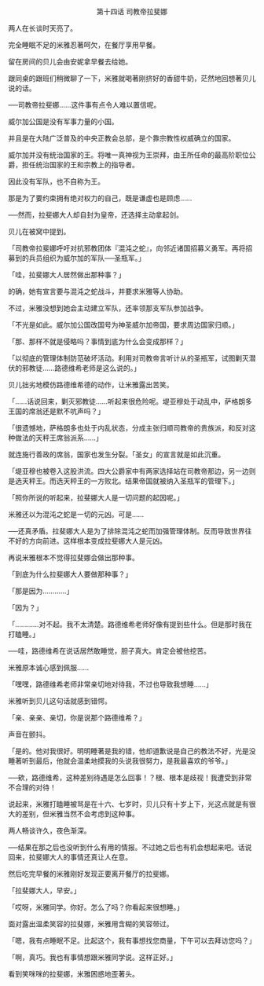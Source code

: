 <p align="center">第十四话 司教帝拉斐娜</p>

两人在长谈时天亮了。

完全睡眠不足的米雅忍著呵欠，在餐厅享用早餐。

留在房间的贝儿会由安妮拿早餐去给她。

跟同桌的跟班们稍微聊了一下，米雅就喝著刚挤好的香甜牛奶，茫然地回想著贝儿说的话。

──司教帝拉斐娜……这件事有点令人难以置信呢。

威尔加公国是没有军事力量的小国。

并且是在大陆广泛普及的中央正教会总部，是个靠宗教性权威确立的国家。

威尔加并没有统治国家的王。将唯一真神视为王崇拜，由王所任命的最高阶职位公爵，担任统治国家的王和宗教上的指导者。

因此没有军队，也不自称为王。

那是为了要约束拥有绝对权力的自己，既是谦虚也是顾虑……

──然而，拉斐娜大人却自封为皇帝，还选择主动拿起剑。

贝儿在被窝中提到。

「司教帝拉斐娜呼吁对抗邪教团体『混沌之蛇』，向邻近诸国招募义勇军。再将招募到的兵员组织为威尔加的军队──圣瓶军。」

「哇，拉斐娜大人居然做出那种事？」

的确，她有宣言要与混沌之蛇战斗，并要求米雅等人协助。

不过，米雅没想到她会主动建立军队，还率领那支军队参加战争。

「不光是如此。威尔加公国改国号为神圣威尔加帝国，要求周边国家归顺。」

「那、那样不就是侵略吗？事情到底为什么会变成那样？」

「以彻底的管理体制防范破坏活动。利用对司教帝言听计从的圣瓶军，试图剿灭潜伏的邪教徒……路德维希老师是这么说的。」

贝儿拙劣地模仿路德维希德的动作，让米雅露出苦笑。

「……话说回来，剿灭邪教徒……听起来很危险呢。堤亚穆处于动乱中，萨格朗多王国的席翁还是默不吭声吗？」

「很遗憾地，萨格朗多也处于内乱状态，分成主张归顺司教帝的贵族派，和反对这种做法的天秤王席翁派系……」

就连施行善政的席翁，国家也发生分裂。「圣女」的宣言就是如此沉重。

「堤亚穆也被卷入这股洪流。四大公爵家中有两家选择站在司教帝那边，另一边则是选天秤王。而选天秤王的一方败北。结果帝国就被纳入圣瓶军的管理下。」

「照你所说的听起来，拉斐娜大人是一切问题的起因呢。」

米雅还以为混沌之蛇是一切的元凶。可是……

──还真矛盾。拉斐娜大人是为了排除混沌之蛇而加强管理体制。反而导致世界往不好的方向前进。这样根本变成拉斐娜大人是元凶。

再说米雅根本不觉得拉斐娜会做出那种事。

「到底为什么拉斐娜大人要做那种事？」

「那是因为…………」

「因为？」

「…………对不起。我不太清楚。路德维希老师好像有提到些什么。但是那时我在打瞌睡。」

──哇，路德维希在说话居然敢睡觉，胆子真大。肯定会被他挖苦。

米雅原本诚心感到佩服……

「嘿嘿，路德维希老师非常亲切地对待我，不过也导致我想睡……」

米雅听到贝儿这句话就感到错愕。

「亲、亲亲、亲切，你是说那个路德维希？」

声音在颤抖。

「是的。他对我很好。明明睡著是我的错，他却道歉说是自己的教法不好，光是没睡著听到最后，他就会温柔地摸我的头说我很努力，是我最喜欢的爷爷。」

──欸，路德维希，这种差别待遇是怎么回事！？根、根本是歧视！我遭受到非常不合理的对待！

说起来，米雅打瞌睡被骂是在十六、七岁时，贝儿只有十岁上下，光这点就是有很大的差别，但米雅当然不会考虑到这种事。

两人畅谈许久，夜色渐深。

──结果在那之后也没听到什么有用的情报。不过她之后也有机会想起来吧。话说回来，拉斐娜大人的事情还真让人在意。

然后吃完早餐的米雅刚好发现正要离开餐厅的拉斐娜。

「拉斐娜大人，早安。」

「哎呀，米雅同学。你好。怎么了吗？你看起来很想睡。」

面对露出温柔笑容的拉斐娜，米雅用含糊的笑容带过。

「嗯，我有点睡眠不足。比起这个，我有事想找您商量，下午可以去拜访您吗？」

「啊，真巧。我也有事情想跟米雅同学说。这样正好。」

看到笑咪咪的拉斐娜，米雅困惑地歪著头。

